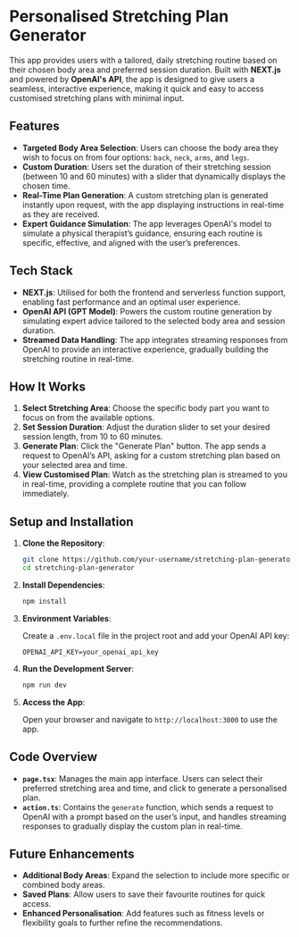 # Personalised Stretching Plan Generator

This app provides users with a tailored, daily stretching routine based on their chosen body area and preferred session duration. Built with **NEXT.js** and powered by **OpenAI's API**, the app is designed to give users a seamless, interactive experience, making it quick and easy to access customised stretching plans with minimal input.

## Features

- **Targeted Body Area Selection**: Users can choose the body area they wish to focus on from four options: `back`, `neck`, `arms`, and `legs`.
- **Custom Duration**: Users set the duration of their stretching session (between 10 and 60 minutes) with a slider that dynamically displays the chosen time.
- **Real-Time Plan Generation**: A custom stretching plan is generated instantly upon request, with the app displaying instructions in real-time as they are received.
- **Expert Guidance Simulation**: The app leverages OpenAI's model to simulate a physical therapist’s guidance, ensuring each routine is specific, effective, and aligned with the user’s preferences.

## Tech Stack

- **NEXT.js**: Utilised for both the frontend and serverless function support, enabling fast performance and an optimal user experience.
- **OpenAI API (GPT Model)**: Powers the custom routine generation by simulating expert advice tailored to the selected body area and session duration.
- **Streamed Data Handling**: The app integrates streaming responses from OpenAI to provide an interactive experience, gradually building the stretching routine in real-time.

## How It Works

1. **Select Stretching Area**: Choose the specific body part you want to focus on from the available options.
2. **Set Session Duration**: Adjust the duration slider to set your desired session length, from 10 to 60 minutes.
3. **Generate Plan**: Click the "Generate Plan" button. The app sends a request to OpenAI’s API, asking for a custom stretching plan based on your selected area and time.
4. **View Customised Plan**: Watch as the stretching plan is streamed to you in real-time, providing a complete routine that you can follow immediately.

## Setup and Installation

1. **Clone the Repository**:

   ```bash
   git clone https://github.com/your-username/stretching-plan-generator.git
   cd stretching-plan-generator
   ```

2. **Install Dependencies**:

   ```bash
   npm install
   ```

3. **Environment Variables**:

   Create a `.env.local` file in the project root and add your OpenAI API key:

   ```plaintext
   OPENAI_API_KEY=your_openai_api_key
   ```

4. **Run the Development Server**:

   ```bash
   npm run dev
   ```

5. **Access the App**:

   Open your browser and navigate to `http://localhost:3000` to use the app.

## Code Overview

- **`page.tsx`**: Manages the main app interface. Users can select their preferred stretching area and time, and click to generate a personalised plan.
- **`action.ts`**: Contains the `generate` function, which sends a request to OpenAI with a prompt based on the user’s input, and handles streaming responses to gradually display the custom plan in real-time.

## Future Enhancements

- **Additional Body Areas**: Expand the selection to include more specific or combined body areas.
- **Saved Plans**: Allow users to save their favourite routines for quick access.
- **Enhanced Personalisation**: Add features such as fitness levels or flexibility goals to further refine the recommendations.
